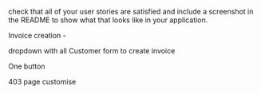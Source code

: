
check that all of your user stories are satisfied and include a screenshot in the README to show what that looks like in your application.

Invoice creation - 

dropdown with all Customer 
form to create invoice

One button 


403 page customise
